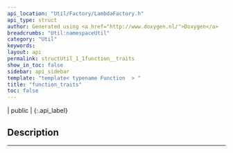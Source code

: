 ```yaml
---
api_location: "Util/Factory/LambdaFactory.h"
api_type: struct
author: Generated using <a href="http://www.doxygen.nl/">Doxygen</a>
breadcrumbs: "Util:namespaceUtil"
category: "Util"
keywords: 
layout: api
permalink: structUtil_1_1function__traits
show_in_toc: false
sidebar: api_sidebar
template: "template< typename Function  > "
title: "function_traits"
toc: false
---
```


| public |
{:.api_label}

## Description





-------------------------------------------------------------------

